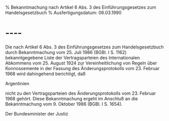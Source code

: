 % Bekanntmachung nach Artikel 6 Abs. 3 des Einführungsgesetzes zum Handelsgesetzbuch
% Ausfertigungsdatum: 06.03.1990
 
# ----

Die nach Artikel 6 Abs. 3 des Einführungsgesetzes zum Handelsgesetzbuch durch Bekanntmachung vom 25. Juli 1986 (BGBl. I S. 1162) bekanntgegebene Liste der Vertragsparteien des Internationalen Abkommens vom 25. August 1924 zur Vereinheitlichung von Regeln über Konnossemente in der Fassung des Änderungsprotokolls vom 23. Februar 1968 wird dahingehend berichtigt, daß

  
  
  
Argentinien

nicht zu den Vertragsparteien des Änderungsprotokolls vom 23. Februar 1968 gehört. Diese Bekanntmachung ergeht im Anschluß an die Bekanntmachung vom 9. Oktober 1986 (BGBl. I S. 1654).   

Der Bundesminister der Justiz
